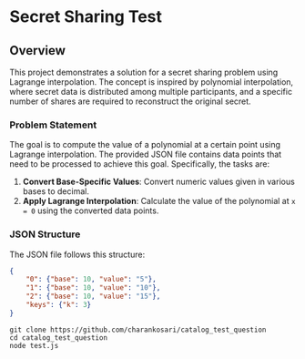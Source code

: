 # Secret Sharing Test

## Overview

This project demonstrates a solution for a secret sharing problem using Lagrange interpolation. The concept is inspired by polynomial interpolation, where secret data is distributed among multiple participants, and a specific number of shares are required to reconstruct the original secret.

### Problem Statement

The goal is to compute the value of a polynomial at a certain point using Lagrange interpolation. The provided JSON file contains data points that need to be processed to achieve this goal. Specifically, the tasks are:

1. **Convert Base-Specific Values**: Convert numeric values given in various bases to decimal.
2. **Apply Lagrange Interpolation**: Calculate the value of the polynomial at `x = 0` using the converted data points.

### JSON Structure

The JSON file follows this structure:

```json
{
    "0": {"base": 10, "value": "5"},
    "1": {"base": 10, "value": "10"},
    "2": {"base": 10, "value": "15"},
    "keys": {"k": 3}
}
```

```clone
git clone https://github.com/charankosari/catalog_test_question
cd catalog_test_question
node test.js
```
